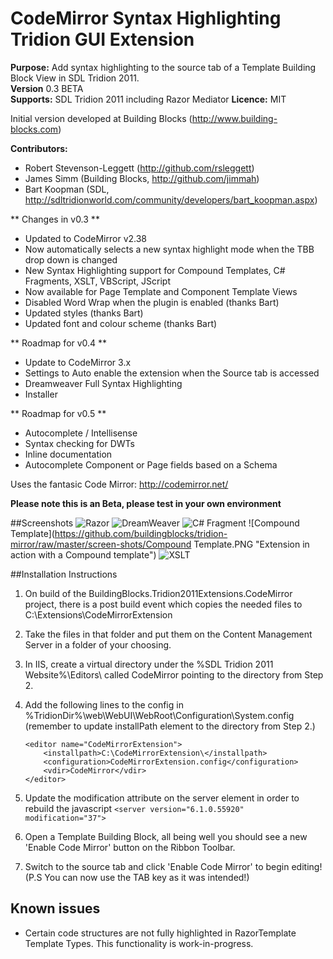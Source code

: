 # CodeMirror Syntax Highlighting Tridion GUI Extension

**Purpose:** Add syntax highlighting to the source tab of a Template Building Block View in SDL Tridion 2011.  
**Version** 0.3 BETA  
**Supports:** SDL Tridion 2011 including Razor Mediator
**Licence:** MIT

Initial version developed at Building Blocks (http://www.building-blocks.com)

**Contributors:**

 * Robert Stevenson-Leggett (http://github.com/rsleggett)
 * James Simm (Building Blocks, http://github.com/jimmah)
 * Bart Koopman (SDL, http://sdltridionworld.com/community/developers/bart_koopman.aspx)

** Changes in v0.3 **
 
  * Updated to CodeMirror v2.38
  * Now automatically selects a new syntax highlight mode when the TBB drop down is changed
  * New Syntax Highlighting support for Compound Templates, C# Fragments,  XSLT, VBScript, JScript
  * Now available for Page Template and Component Template Views
  * Disabled Word Wrap when the plugin is enabled (thanks Bart)
  * Updated styles (thanks Bart)
  * Updated font and colour scheme (thanks Bart)
 
** Roadmap for v0.4 **
 
 * Update to CodeMirror 3.x
 * Settings to Auto enable the extension when the Source tab is accessed
 * Dreamweaver Full Syntax Highlighting
 * Installer
 
** Roadmap for v0.5 **

 * Autocomplete / Intellisense
 * Syntax checking for DWTs
 * Inline documentation
 * Autocomplete Component or Page fields based on a Schema

Uses the fantasic Code Mirror: http://codemirror.net/

**Please note this is an Beta, please test in your own environment**

##Screenshots
![Razor](https://github.com/buildingblocks/tridion-mirror/raw/master/screen-shots/razor.jpg "Extension in action with a Razor Template")
![DreamWeaver](https://github.com/buildingblocks/tridion-mirror/raw/master/screen-shots/DWT.PNG "Extension in action with a dreamweaver template")
![C# Fragment](https://github.com/buildingblocks/tridion-mirror/raw/master/screen-shots/C#.PNG "Extension in action with a C# fragment template")
![Compound Template](https://github.com/buildingblocks/tridion-mirror/raw/master/screen-shots/Compound Template.PNG "Extension in action with a Compound template")
![XSLT](https://github.com/buildingblocks/tridion-mirror/raw/master/screen-shots/XSLT.PNG "Extension in action with a XSLT template")

##Installation Instructions

 1. On build of the BuildingBlocks.Tridion2011Extensions.CodeMirror project, there is a post build event which copies the needed files to C:\Extensions\CodeMirrorExtension
 2. Take the files in that folder and put them on the Content Management Server in a folder of your choosing.
 3. In IIS, create a virtual directory under the %SDL Tridion 2011 Website%\Editors\ called CodeMirror pointing to the directory from Step 2.
 4. Add the following lines to the config in %TridionDir%\web\WebUI\WebRoot\Configuration\System.config (remember to update installPath element to the directory from Step 2.)
 
        <editor name="CodeMirrorExtension">
		    <installpath>C:\CodeMirrorExtension\</installpath>
		    <configuration>CodeMirrorExtension.config</configuration>
		    <vdir>CodeMirror</vdir>
	    </editor>
	
 5. Update the modification attribute on the server element in order to rebuild the javascript `<server version="6.1.0.55920" modification="37">`
 6. Open a Template Building Block, all being well you should see a new 'Enable Code Mirror' button on the Ribbon Toolbar.
 7. Switch to the source tab and click 'Enable Code Mirror' to begin editing! (P.S You can now use the TAB key as it was intended!)
 
## Known issues

 * Certain code structures are not fully highlighted in RazorTemplate Template Types. This functionality is work-in-progress.